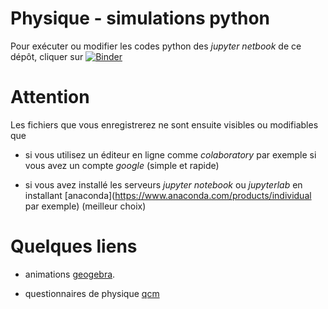 # Physique - simulations python

Pour exécuter ou modifier les codes python des *jupyter netbook* de ce dépôt, cliquer sur [![Binder](https://mybinder.org/badge_logo.svg)](https://mybinder.org/v2/gh/fgachelin/physique-python.git/master)

# Attention

Les fichiers que vous enregistrerez ne sont ensuite visibles ou modifiables que 

* si vous utilisez un éditeur en ligne comme *colaboratory* par exemple si vous avez un compte *google* (simple et rapide)

* si vous avez installé les serveurs *jupyter notebook* ou *jupyterlab* en installant [anaconda](https://www.anaconda.com/products/individual par exemple) (meilleur choix)

Quelques liens
========

* animations [geogebra](https://www.geogebra.org/u/fgachelin).

* questionnaires de physique [qcm]()

